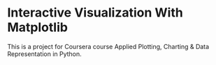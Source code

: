 # Interactive Visualization With Matplotlib
This is a project for Coursera course Applied Plotting, Charting & Data Representation in Python.
